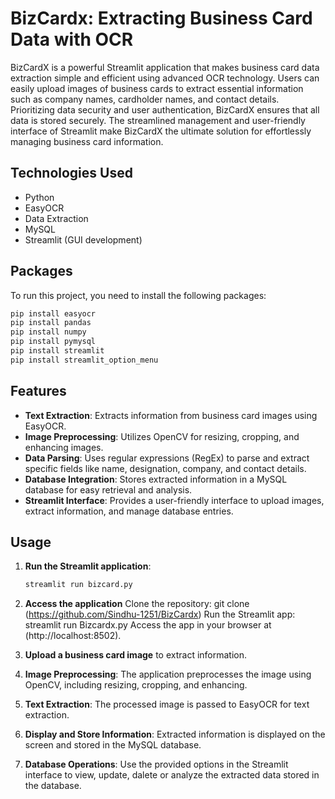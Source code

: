 # BizCardx: Extracting Business Card Data with OCR

BizCardX is a powerful Streamlit application that makes business card data extraction simple and efficient using advanced OCR technology. Users can easily upload images of business cards to extract essential information such as company names, cardholder names, and contact details. Prioritizing data security and user authentication, BizCardX ensures that all data is stored securely. The streamlined management and user-friendly interface of Streamlit make BizCardX the ultimate solution for effortlessly managing business card information.

## Technologies Used
- Python
- EasyOCR
- Data Extraction
- MySQL
- Streamlit (GUI development)

## Packages

To run this project, you need to install the following packages:

```sh
pip install easyocr
pip install pandas
pip install numpy
pip install pymysql
pip install streamlit
pip install streamlit_option_menu
```

## Features

- **Text Extraction**: Extracts information from business card images using EasyOCR.
- **Image Preprocessing**: Utilizes OpenCV for resizing, cropping, and enhancing images.
- **Data Parsing**: Uses regular expressions (RegEx) to parse and extract specific fields like name, designation, company, and contact details.
- **Database Integration**: Stores extracted information in a MySQL database for easy retrieval and analysis.
- **Streamlit Interface**: Provides a user-friendly interface to upload images, extract information, and manage database entries.

## Usage

1. **Run the Streamlit application**:

    ```sh
    streamlit run bizcard.py
    ```
    
2. **Access the application** Clone the repository: git clone (https://github.com/Sindhu-1251/BizCardx) Run the Streamlit app: streamlit run Bizcardx.py Access the app in your browser at (http://localhost:8502).

3. **Upload a business card image** to extract information.

4. **Image Preprocessing**: The application preprocesses the image using OpenCV, including resizing, cropping, and enhancing.

5. **Text Extraction**: The processed image is passed to EasyOCR for text extraction.

6. **Display and Store Information**: Extracted information is displayed on the screen and stored in the MySQL database.

7. **Database Operations**: Use the provided options in the Streamlit interface to view, update, dalete or analyze the extracted data stored in the database.
